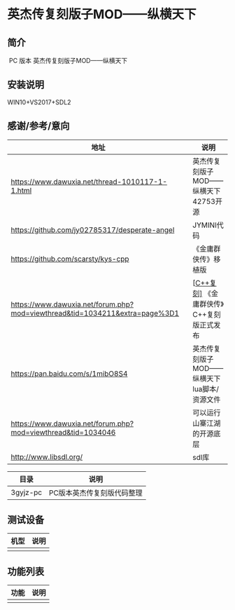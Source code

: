 # 英杰传复刻版子MOD——纵横天下

## 简介

​	PC 版本 英杰传复刻版子MOD——纵横天下

## 安装说明

WIN10+VS2017+SDL2

## 感谢/参考/意向

| 地址    |    说明  |
| ------------- | -------------------- |
| https://www.dawuxia.net/thread-1010117-1-1.html | 英杰传复刻版子MOD——纵横天下 42753开源 |
| https://github.com/jy02785317/desperate-angel | JYMINI代码 |
| https://github.com/scarsty/kys-cpp | 《金庸群侠传》移植版 |
| https://www.dawuxia.net/forum.php?mod=viewthread&tid=1034211&extra=page%3D1 | [[C++复刻\]](https://www.dawuxia.net/forum.php?mod=forumdisplay&fid=1667&filter=typeid&typeid=308) 《金庸群侠传》C++复刻版正式发布 |
| https://pan.baidu.com/s/1mibO8S4 | 英杰传复刻版子MOD——纵横天下 lua脚本/资源文件 |
| https://www.dawuxia.net/forum.php?mod=viewthread&tid=1034046 | 可以运行山寨江湖的开源底层 |
| http://www.libsdl.org/ | sdl库 |




| 目录    |    说明  |
| ------------- |  -------------------- |
| 3gyjz-pc | PC版本英杰传复刻版代码整理 |


## 测试设备

| 机型    |    说明  |
| ------ |  -------------------- |
|   | |

## 功能列表

| 功能    |    说明  |
| ------------- |  -------------------- |
|  |  |


